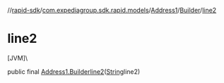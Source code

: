 //[rapid-sdk](../../../../index.md)/[com.expediagroup.sdk.rapid.models](../../index.md)/[Address1](../index.md)/[Builder](index.md)/[line2](line2.md)

# line2

[JVM]\

public final [Address1.Builder](index.md)[line2](line2.md)([String](https://docs.oracle.com/javase/8/docs/api/java/lang/String.html)line2)
